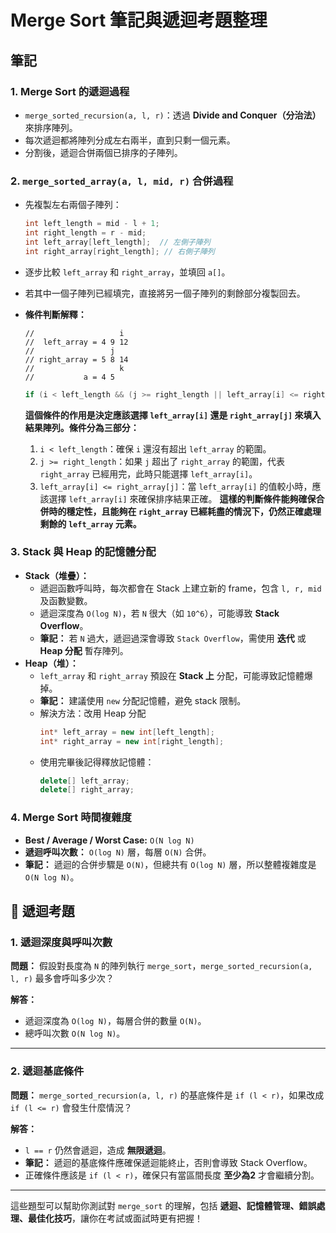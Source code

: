# Merge Sort 筆記與遞迴考題整理

## 筆記

### 1. Merge Sort 的遞迴過程
- `merge_sorted_recursion(a, l, r)`：透過 **Divide and Conquer（分治法）** 來排序陣列。
- 每次遞迴都將陣列分成左右兩半，直到只剩一個元素。
- 分割後，遞迴合併兩個已排序的子陣列。

### 2. `merge_sorted_array(a, l, mid, r)` 合併過程
- 先複製左右兩個子陣列：
  ```cpp
  int left_length = mid - l + 1;
  int right_length = r - mid;
  int left_array[left_length];  // 左側子陣列
  int right_array[right_length]; // 右側子陣列
  ```
- 逐步比較 `left_array` 和 `right_array`，並填回 `a[]`。
- 若其中一個子陣列已經填完，直接將另一個子陣列的剩餘部分複製回去。
- **條件判斷解釋：**
  
  ```
  //                   i
  //  left_array = 4 9 12
  //                 j
  // right_array = 5 8 14
  //                   k
  //           a = 4 5
  ```

  ```cpp
  if (i < left_length && (j >= right_length || left_array[i] <= right_array[j]))
  ```
  **這個條件的作用是決定應該選擇 `left_array[i]` 還是 `right_array[j]` 來填入結果陣列。條件分為三部分：**
  1. `i < left_length`：確保 `i` 還沒有超出 `left_array` 的範圍。
  2. `j >= right_length`：如果 `j` 超出了 `right_array` 的範圍，代表 `right_array` 已經用完，此時只能選擇 `left_array[i]`。
  3. `left_array[i] <= right_array[j]`：當 `left_array[i]` 的值較小時，應該選擇 `left_array[i]` 來確保排序結果正確。
  **這樣的判斷條件能夠確保合併時的穩定性，且能夠在 `right_array` 已經耗盡的情況下，仍然正確處理剩餘的 `left_array` 元素。**

### 3. Stack 與 Heap 的記憶體分配
- **Stack（堆疊）：**
  - 遞迴函數呼叫時，每次都會在 Stack 上建立新的 frame，包含 `l, r, mid` 及函數變數。
  - 遞迴深度為 `O(log N)`，若 `N` 很大（如 `10^6`），可能導致 **Stack Overflow**。
  - **筆記：** 若 `N` 過大，遞迴過深會導致 `Stack Overflow`，需使用 **迭代** 或 **Heap 分配** 暫存陣列。
- **Heap（堆）：**
  - `left_array` 和 `right_array` 預設在 **Stack 上** 分配，可能導致記憶體爆掉。
  - **筆記：** 建議使用 `new` 分配記憶體，避免 stack 限制。
  - 解決方法：改用 Heap 分配
    ```cpp
    int* left_array = new int[left_length];
    int* right_array = new int[right_length];
    ```
  - 使用完畢後記得釋放記憶體：
    ```cpp
    delete[] left_array;
    delete[] right_array;
    ```

### 4. Merge Sort 時間複雜度
- **Best / Average / Worst Case:** `O(N log N)`
- **遞迴呼叫次數：** `O(log N)` 層，每層 `O(N)` 合併。
- **筆記：** 遞迴的合併步驟是 `O(N)`，但總共有 `O(log N)` 層，所以整體複雜度是 `O(N log N)`。

## 📝 遞迴考題

### **1. 遞迴深度與呼叫次數**
**問題：** 
假設對長度為 `N` 的陣列執行 `merge_sort`，`merge_sorted_recursion(a, l, r)` 最多會呼叫多少次？

**解答：**
- 遞迴深度為 `O(log N)`，每層合併的數量 `O(N)`。
- 總呼叫次數 `O(N log N)`。

---

### **2. 遞迴基底條件**
**問題：**
`merge_sorted_recursion(a, l, r)` 的基底條件是 `if (l < r)`，如果改成 `if (l <= r)` 會發生什麼情況？

**解答：**
- `l == r` 仍然會遞迴，造成 **無限遞迴**。
- **筆記：** 遞迴的基底條件應確保遞迴能終止，否則會導致 Stack Overflow。
- 正確條件應該是 `if (l < r)`，確保只有當區間長度 **至少為2** 才會繼續分割。

---

這些題型可以幫助你測試對 `merge_sort` 的理解，包括 **遞迴、記憶體管理、錯誤處理、最佳化技巧**，讓你在考試或面試時更有把握！


